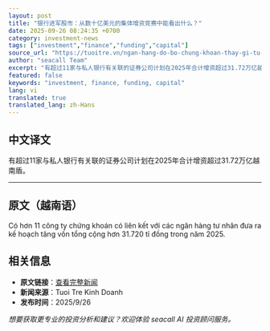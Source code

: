 ```yaml
---
layout: post
title: "银行进军股市：从数十亿美元的集体增资竞赛中能看出什么？"
date: 2025-09-26 08:24:35 +0700
category: investment-news
tags: ["investment","finance","funding","capital"]
source_url: "https://tuoitre.vn/ngan-hang-do-bo-chung-khoan-thay-gi-tu-cuoc-dua-tang-von-dong-loat-hang-ti-usd-2025092609550876.htm"
author: "seacall Team"
excerpt: "有超过11家与私人银行有关联的证券公司计划在2025年合计增资超过31.72万亿越南盾。..."
featured: false
keywords: "investment, finance, funding, capital"
lang: vi
translated: true
translated_lang: zh-Hans
---
```


## 中文译文

有超过11家与私人银行有关联的证券公司计划在2025年合计增资超过31.72万亿越南盾。

---

## 原文（越南语）

Có hơn 11 công ty chứng khoán có liên kết với các ngân hàng tư nhân đưa ra kế hoạch tăng vốn tổng cộng hơn 31.720 tỉ đồng trong năm 2025.

## 相关信息

- **原文链接**：[查看完整新闻](https://tuoitre.vn/ngan-hang-do-bo-chung-khoan-thay-gi-tu-cuoc-dua-tang-von-dong-loat-hang-ti-usd-2025092609550876.htm)
- **新闻来源**：Tuoi Tre Kinh Doanh
- **发布时间**：2025/9/26

*想要获取更专业的投资分析和建议？欢迎体验 seacall AI 投资顾问服务。*